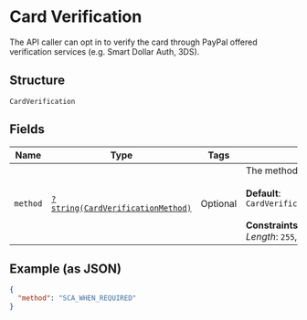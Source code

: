 
# Card Verification

The API caller can opt in to verify the card through PayPal offered verification services (e.g. Smart Dollar Auth, 3DS).

## Structure

`CardVerification`

## Fields

| Name | Type | Tags | Description | Getter | Setter |
|  --- | --- | --- | --- | --- | --- |
| `method` | [`?string(CardVerificationMethod)`](../../doc/models/card-verification-method.md) | Optional | The method used for card verification.<br><br>**Default**: `CardVerificationMethod::SCA_WHEN_REQUIRED`<br><br>**Constraints**: *Minimum Length*: `1`, *Maximum Length*: `255`, *Pattern*: `^[0-9A-Z_]+$` | getMethod(): ?string | setMethod(?string method): void |

## Example (as JSON)

```json
{
  "method": "SCA_WHEN_REQUIRED"
}
```

